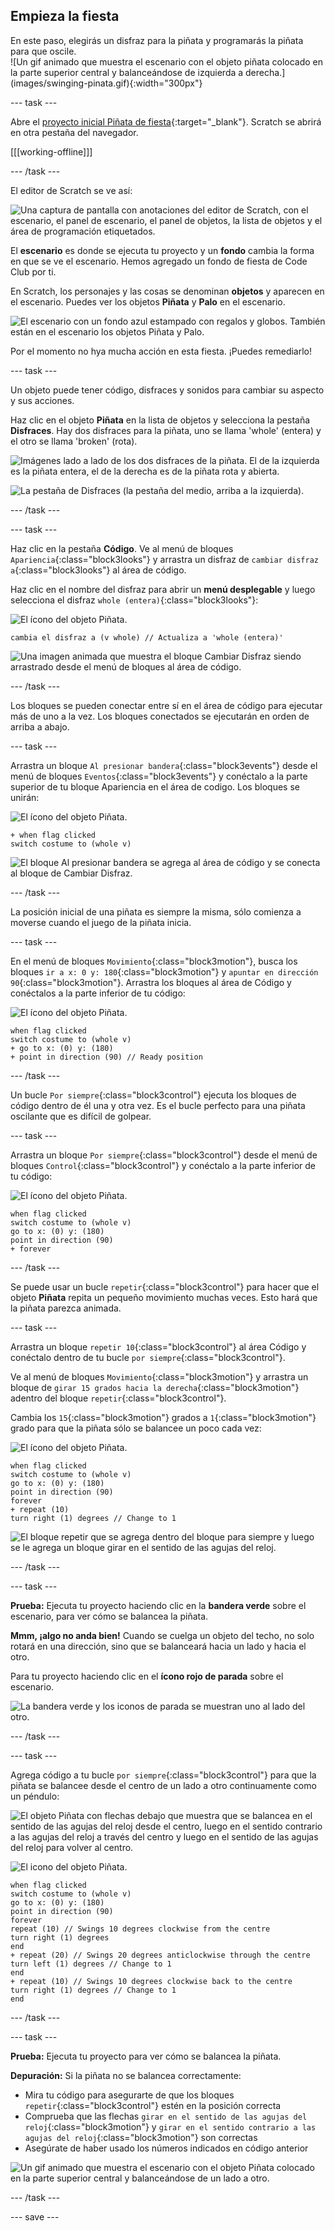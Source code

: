 ## Empieza la fiesta

<div style="display: flex; flex-wrap: wrap">
<div style="flex-basis: 200px; flex-grow: 1; margin-right: 15px;">
En este paso, elegirás un disfraz para la piñata y programarás la piñata para que oscile.
</div>
<div>
![Un gif animado que muestra el escenario con el objeto piñata colocado en la parte superior central y balanceándose de izquierda a derecha.](images/swinging-pinata.gif){:width="300px"}
</div>
</div>

--- task ---

Abre el [proyecto inicial Piñata de fiesta](https://scratch.mit.edu/projects/653082997/editor){:target="_blank"}. Scratch se abrirá en otra pestaña del navegador.

[[[working-offline]]]

--- /task ---

El editor de Scratch se ve así:

![Una captura de pantalla con anotaciones del editor de Scratch, con el escenario, el panel de escenario, el panel de objetos, la lista de objetos y el área de programación etiquetados.](images/scratch-interface.png)

El **escenario** es donde se ejecuta tu proyecto y un **fondo** cambia la forma en que se ve el escenario. Hemos agregado un fondo de fiesta de Code Club por ti.

En Scratch, los personajes y las cosas se denominan **objetos** y aparecen en el escenario. Puedes ver los objetos **Piñata** y **Palo** en el escenario.

![El escenario con un fondo azul estampado con regalos y globos. También están en el escenario los objetos Piñata y Palo.](images/backdrop-and-sprites.png)

Por el momento no hya mucha acción en esta fiesta. ¡Puedes remediarlo!

--- task ---

Un objeto puede tener código, disfraces y sonidos para cambiar su aspecto y sus acciones.

Haz clic en el objeto **Piñata** en la lista de objetos y selecciona la pestaña **Disfraces**. Hay dos disfraces para la piñata, uno se llama 'whole' (entera) y el otro se llama 'broken' (rota).

![Imágenes lado a lado de los dos disfraces de la piñata. El de la izquierda es la piñata entera, el de la derecha es de la piñata rota y abierta.](images/pinata-costumes.png)

![La pestaña de Disfraces (la pestaña del medio, arriba a la izquierda).](images/costumes-tab.png)

--- /task ---

--- task ---

Haz clic en la pestaña **Código**. Ve al menú de bloques `Apariencia`{:class="block3looks"} y arrastra un disfraz de `cambiar disfraz a`{:class="block3looks"} al área de código.

Haz clic en el nombre del disfraz para abrir un **menú desplegable** y luego selecciona el disfraz `whole (entera)`{:class="block3looks"}:

![El ícono del objeto Piñata.](images/pinata-sprite.png)

```blocks3
cambia el disfraz a (v whole) // Actualiza a 'whole (entera)'
```

![Una imagen animada que muestra el bloque Cambiar Disfraz siendo arrastrado desde el menú de bloques al área de código.](images/switch-costume.gif)

--- /task ---

Los bloques se pueden conectar entre sí en el área de código para ejecutar más de uno a la vez. Los bloques conectados se ejecutarán en orden de arriba a abajo.

--- task ---

Arrastra un bloque `Al presionar bandera`{:class="block3events"} desde el menú de bloques `Eventos`{:class="block3events"} y conéctalo a la parte superior de tu bloque Apariencia en el área de codigo. Los bloques se unirán:

![El ícono del objeto Piñata.](images/pinata-sprite.png)

```blocks3
+ when flag clicked
switch costume to (whole v)
```
![El bloque Al presionar bandera se agrega al área de código y se conecta al bloque de Cambiar Disfraz.](images/add-flag-clicked.gif)

--- /task ---

La posición inicial de una piñata es siempre la misma, sólo comienza a moverse cuando el juego de la piñata inicia.

--- task ---

En el menú de bloques `Movimiento`{:class="block3motion"}, busca los bloques `ir a x: 0 y: 180`{:class="block3motion"} y `apuntar en dirección 90`{:class="block3motion"}. Arrastra los bloques al área de Código y conéctalos a la parte inferior de tu código:

![El ícono del objeto Piñata.](images/pinata-sprite.png)

```blocks3
when flag clicked
switch costume to (whole v)
+ go to x: (0) y: (180)
+ point in direction (90) // Ready position
```

--- /task ---

Un bucle `Por siempre`{:class="block3control"} ejecuta los bloques de código dentro de él una y otra vez. Es el bucle perfecto para una piñata oscilante que es difícil de golpear.

--- task ---

Arrastra un bloque `Por siempre`{:class="block3control"} desde el menú de bloques `Control`{:class="block3control"} y conéctalo a la parte inferior de tu código:

![El ícono del objeto Piñata.](images/pinata-sprite.png)

```blocks3
when flag clicked
switch costume to (whole v)
go to x: (0) y: (180)
point in direction (90)
+ forever
```

--- /task ---

Se puede usar un bucle `repetir`{:class="block3control"} para hacer que el objeto **Piñata** repita un pequeño movimiento muchas veces. Esto hará que la piñata parezca animada.

--- task ---

Arrastra un bloque `repetir 10`{:class="block3control"} al área Código y conéctalo dentro de tu bucle `por siempre`{:class="block3control"}.

Ve al menú de bloques `Movimiento`{:class="block3motion"} y arrastra un bloque de `girar 15 grados hacia la derecha`{:class="block3motion"} adentro del bloque `repetir`{:class="block3control"}.

Cambia los `15`{:class="block3motion"} grados a `1`{:class="block3motion"} grado para que la piñata sólo se balancee un poco cada vez:

![El ícono del objeto Piñata.](images/pinata-sprite.png)

```blocks3
when flag clicked
switch costume to (whole v)
go to x: (0) y: (180)
point in direction (90)
forever
+ repeat (10) 
turn right (1) degrees // Change to 1
```
![El bloque repetir que se agrega dentro del bloque para siempre y luego se le agrega un bloque girar en el sentido de las agujas del reloj.](images/add-repeat.gif)

--- /task ---

--- task ---

**Prueba:** Ejecuta tu proyecto haciendo clic en la **bandera verde** sobre el escenario, para ver cómo se balancea la piñata.

**Mmm, ¡algo no anda bien!** Cuando se cuelga un objeto del techo, no solo rotará en una dirección, sino que se balanceará hacia un lado y hacia el otro.

Para tu proyecto haciendo clic en el **ícono rojo de parada** sobre el escenario.

![La bandera verde y los iconos de parada se muestran uno al lado del otro.](images/start-stop.png)

--- /task ---

--- task ---

Agrega código a tu bucle `por siempre`{:class="block3control"} para que la piñata se balancee desde el centro de un lado a otro continuamente como un péndulo:

![El objeto Piñata con flechas debajo que muestra que se balancea en el sentido de las agujas del reloj desde el centro, luego en el sentido contrario a las agujas del reloj a través del centro y luego en el sentido de las agujas del reloj para volver al centro.](images/pinata-swing.png)

![El icono del objeto Piñata.](images/pinata-sprite.png)

```blocks3
when flag clicked
switch costume to (whole v)
go to x: (0) y: (180)
point in direction (90)
forever
repeat (10) // Swings 10 degrees clockwise from the centre
turn right (1) degrees 
end
+ repeat (20) // Swings 20 degrees anticlockwise through the centre
turn left (1) degrees // Change to 1
end
+ repeat (10) // Swings 10 degrees clockwise back to the centre
turn right (1) degrees // Change to 1
end
```

--- /task ---

--- task ---

**Prueba:** Ejecuta tu proyecto para ver cómo se balancea la piñata.

**Depuración:** Si la piñata no se balancea correctamente:
+ Mira tu código para asegurarte de que los bloques `repetir`{:class="block3control"} estén en la posición correcta
+ Comprueba que las flechas `girar en el sentido de las agujas del reloj`{:class="block3motion"} y `girar en el sentido contrario a las agujas del reloj`{:class="block3motion"} son correctas
+ Asegúrate de haber usado los números indicados en código anterior

![Un gif animado que muestra el escenario con el objeto Piñata colocado en la parte superior central y balanceándose de un lado a otro.](images/swinging-pinata.gif)

--- /task ---

--- save ---

